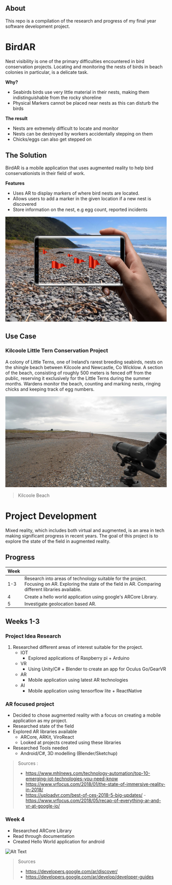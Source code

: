 
## About 

This repo is a compilation of the research and progress of my final year software development project. 


# BirdAR
Nest visibility is one of the primary difficulties encountered in bird conservation projects. Locating and monitoring the nests of birds in beach colonies in particular, is a delicate task. 

**Why?**
- Seabirds birds use very little material in their nests, making them indistinguishable from the rocky shoreline
- Physical Markers cannot be placed near nests as this can disturb the birds

 **The result**
 - Nests are extremely difficult to locate and monitor
 - Nests can be destroyed by workers accidentally stepping on them
 - Chicks/eggs can also get stepped on
 
## The Solution 
BirdAR is a mobile application that uses augmented reality to help bird conservationists in their field of work.

**Features** 
 - Uses AR to display markers of where bird nests are located. 
 - Allows users to add a marker in the given location if a new nest is discovered
 - Store information on the nest, e.g egg count, reported incidents

![Alt Text](https://github.com/DaireNiC/AR-Application/blob/master/media/app_mockup.jpg)


## Use Case
### Kilcoole Little Tern Conservation Project
A colony of Little Terns, one of Ireland’s rarest breeding seabirds, nests on the shingle beach between Kilcoole and Newcastle, Co Wicklow. A section of the beach, consisting of roughly 500 meters is fenced off from the public, reserving it exclusively for the Little Terns during the summer months. Wardens monitor the beach, counting and marking nests, ringing chicks and keeping track of egg numbers.

![Alt Text](https://github.com/DaireNiC/AR-Application/blob/master/media/beach_kilcoole.JPG)
> Kilcoole Beach

#  Project Development  
Mixed reality, which includes both virtual and augmented, is an area in tech making significant progress in recent years. The goal of this project is to explore the state of the field in augmented reality. 

## Progress 

|Week|   |
|--|--|
| 1-3 | Research into areas of technology suitable for the project. Focusing on AR. Exploring the state of the field in AR. Comparing different libraries available. 
4 | Create a hello world application using google's ARCore Library. 
5 | Investigate geolocation based AR. 

## Weeks 1-3

### Project Idea Research

 1.  Researched different areas of interest suitable for the project.
	 - IOT 
		 -  Explored applications of Raspberry pi + Arduino
	 - VR 
		 - Using Unity/C# + Blender to create an app for Oculus Go/GearVR
	 - AR 
		 - Mobile application using latest AR technologies
	 - AI
		 - Mobile application using tensorflow lite + ReactNative 

### AR focused project
- Decided to chose augmented reality with a focus on creating a mobile application as my project.
- Researched state of the field 
- Explored AR libraries available 
	- ARCore, ARKit, ViroReact
	- Looked at projects created using these libraries 
 - Researched Tools needed
	 - Android/C#, 3D modelling (Blender/Sketchup)


> Sources :
>-  https://www.mhlnews.com/technology-automation/top-10-emerging-iot-technologies-you-need-know
> - https://www.vrfocus.com/2018/01/the-state-of-immersive-reality-in-2018/
> - https://uploadvr.com/best-of-ces-2018-5-big-updates/ - https://www.vrfocus.com/2018/05/recap-of-everything-ar-and-vr-at-google-io/

### Week 4
- Researched ARCore Library 
- Read through documentation 
- Created Hello World application for android

![Alt Text](https://media.giphy.com/media/39yDlAJDTmnJolROYc/giphy.gif)

> Sources
> - https://developers.google.com/ar/discover/
> - https://developers.google.com/ar/develop/developer-guides



